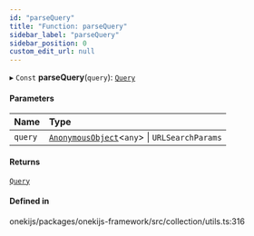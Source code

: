 ```yaml
---
id: "parseQuery"
title: "Function: parseQuery"
sidebar_label: "parseQuery"
sidebar_position: 0
custom_edit_url: null
---
```


▸ `Const` **parseQuery**(`query`): [`Query`](../interfaces/Query.md)

#### Parameters

| Name | Type |
| :------ | :------ |
| `query` | [`AnonymousObject`](../interfaces/AnonymousObject.md)<`any`\> \| `URLSearchParams` |

#### Returns

[`Query`](../interfaces/Query.md)

#### Defined in

onekijs/packages/onekijs-framework/src/collection/utils.ts:316
